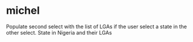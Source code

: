 michel
======

Populate second select with the list of LGAs if the user select a state in the other select. State in Nigeria and their LGAs

